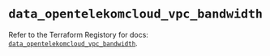 # `data_opentelekomcloud_vpc_bandwidth`

Refer to the Terraform Registory for docs: [`data_opentelekomcloud_vpc_bandwidth`](https://registry.terraform.io/providers/opentelekomcloud/opentelekomcloud/1.35.9/docs/data-sources/vpc_bandwidth).
